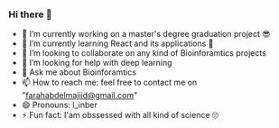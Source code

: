 ### Hi there 👋

<!--
**abdelmajiid/abdelmajiid** is a ✨ _special_ ✨ repository because its `README.md` (this file) appears on your GitHub profile.

Here are some ideas to get you started: -->

- 🔭 I’m currently working on a master's degree graduation project 😎
- 🌱 I’m currently learning React and its applications 🤩
- 👯 I’m looking to collaborate on any kind of Bioinforamtics projects
- 🤔 I’m looking for help with deep learning
- 💬 Ask me about Bioinforamtics
- 📫 How to reach me: feel free to contact me on "farahabdelmajiid@gmail.com"
- 😄 Pronouns: l_inber
- ⚡ Fun fact: I'am obssessed with all kind of science 🙄 


